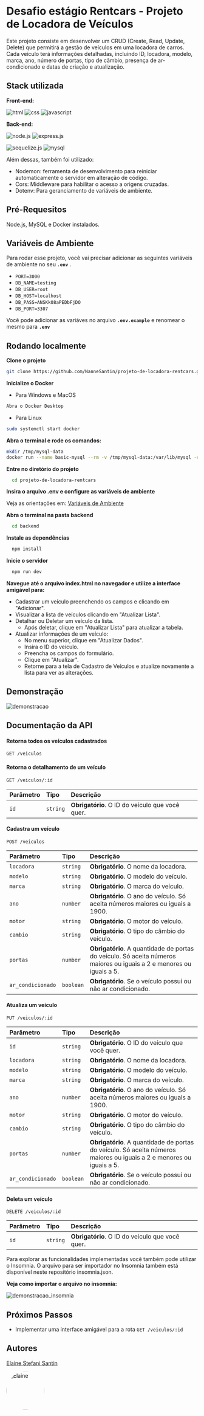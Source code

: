 
# Desafio estágio Rentcars - Projeto de Locadora de Veículos

Este projeto consiste em desenvolver um CRUD (Create, Read, Update, Delete) que permitirá a gestão de veículos em uma locadora de carros. 
Cada veículo terá informações detalhadas, incluindo ID, locadora, modelo, marca, ano, número de portas, tipo de câmbio, presença de ar-condicionado e datas de criação e atualização.


## Stack utilizada

**Front-end:** 

![html](https://img.shields.io/badge/HTML5-E34F26?style=for-the-badge&logo=html5&logoColor=white) ![css](https://img.shields.io/badge/CSS-239120?&style=for-the-badge&logo=css3&logoColor=white) ![javascript](https://img.shields.io/badge/JavaScript-F7DF1E?style=for-the-badge&logo=javascript&logoColor=black)


**Back-end:** 

![node.js](https://img.shields.io/badge/Node.js-43853D?style=for-the-badge&logo=node.js&logoColor=white) ![express.js](https://img.shields.io/badge/Express.js-404D59?style=for-the-badge)

![sequelize.js](https://img.shields.io/badge/sequelize-323330?style=for-the-badge&logo=sequelize&logoColor=blue) ![mysql](https://img.shields.io/badge/MySQL-005C84?style=for-the-badge&logo=mysql&logoColor=white)

Além dessas, também foi utilizado:
 - Nodemon: ferramenta de desenvolvimento para reiniciar automaticamente o servidor em alteração de código.
 - Cors: Middleware para habilitar o acesso a origens cruzadas.
 - Dotenv: Para geranciamento de variáveis de ambiente.


## Pré-Requesitos

Node.js, MySQL e Docker instalados.
## Variáveis de Ambiente

Para rodar esse projeto, você vai precisar adicionar as seguintes variáveis de ambiente no seu **`.env`** .

- `PORT=3000`
- `DB_NAME=testing`
- `DB_USER=root`
- `DB_HOST=localhost`
- `DB_PASS=ANSKk08aPEDbFjDO`
- `DB_PORT=3307`

Você pode adicionar as variáves no arquivo **`.env.example`** e renomear o mesmo para **`.env`** 
## Rodando localmente


**Clone o projeto**

```bash
git clone https://github.com/NanneSantin/projeto-de-locadora-rentcars.git
```

**Inicialize o Docker**

- Para Windows e MacOS

```bash
Abra o Docker Desktop
```

- Para Linux
```bash
sudo systemctl start docker
```

**Abra o terminal e rode os comandos:**
```bash
mkdir /tmp/mysql-data
docker run --name basic-mysql --rm -v /tmp/mysql-data:/var/lib/mysql -e MYSQL_ROOT_PASSWORD=ANSKk08aPEDbFjDO -e MYSQL_DATABASE=testing -p 3307:3306 -it mysql:8.0
```

**Entre no diretório do projeto**

```bash
  cd projeto-de-locadora-rentcars
```

**Insira o arquivo .env e configure as variáveis de ambiente**

Veja as orientações em: [Variáveis de Ambiente](#variáveis-de-ambiente)

**Abra o terminal na pasta backend**
```bash
  cd backend
```

**Instale as dependências**

```bash
  npm install
```

**Inicie o servidor**

```bash
  npm run dev
```

**Navegue até o arquivo index.html no navegador e utilize a interface amigável para:**


- Cadastrar um veículo preenchendo os campos e clicando em "Adicionar".
- Visualizar a lista de veículos clicando em "Atualizar Lista".
- Detalhar ou Deletar um veículo da lista.
    - Após deletar, clique em "Atualizar Lista" para atualizar a tabela.
- Atualizar informações de um veículo:
    - No menu superior, clique em "Atualizar Dados".
    - Insira o ID do veículo.
    - Preencha os campos do formulário.
    - Clique em "Atualizar".
    - Retorne para a tela de Cadastro de Veículos e atualize novamente a lista para ver as alterações.



## Demonstração

![demonstracao](demonstração.gif)

## Documentação da API

#### Retorna todos os veículos cadastrados

```http
GET /veiculos
```


#### Retorna o detalhamento de um veículo

```http
GET /veiculos/:id
```

| Parâmetro   | Tipo       | Descrição                                   |
| :---------- | :--------- | :------------------------------------------ |
| `id`      | `string` | **Obrigatório**. O ID do veículo que você quer. |

#### Cadastra um veículo

```http
POST /veiculos
```

| Parâmetro   | Tipo       | Descrição                                   |
| :---------- | :--------- | :------------------------------------------ |
| `locadora`      | `string` | **Obrigatório**. O nome da locadora. |
| `modelo`      | `string` | **Obrigatório**. O modelo do veículo. |
| `marca`      | `string` | **Obrigatório**. O marca do veículo. |
| `ano`      | `number` | **Obrigatório**. O ano do veículo. Só aceita números maiores ou iguais a 1900. |
| `motor`      | `string` | **Obrigatório**. O motor do veículo. |
| `cambio`      | `string` | **Obrigatório**. O tipo do câmbio do veículo. |
| `portas`      | `number` | **Obrigatório**. A quantidade de portas do veículo. Só aceita números maiores ou iguais a 2 e menores ou iguais a 5.  |
| `ar_condicionado`      | `boolean` | **Obrigatório**. Se o veículo possui ou não ar condicionado. |

#### Atualiza um veículo

```http
PUT /veiculos/:id
```

| Parâmetro   | Tipo       | Descrição                                   |
| :---------- | :--------- | :------------------------------------------ |
| `id`      | `string` | **Obrigatório**. O ID do veículo que você quer. |
| `locadora`      | `string` | **Obrigatório**. O nome da locadora. |
| `modelo`      | `string` | **Obrigatório**. O modelo do veículo. |
| `marca`      | `string` | **Obrigatório**. O marca do veículo. |
| `ano`      | `number` | **Obrigatório**. O ano do veículo. Só aceita números maiores ou iguais a 1900. |
| `motor`      | `string` | **Obrigatório**. O motor do veículo. |
| `cambio`      | `string` | **Obrigatório**. O tipo do câmbio do veículo. |
| `portas`      | `number` | **Obrigatório**. A quantidade de portas do veículo. Só aceita números maiores ou iguais a 2 e menores ou iguais a 5.  |
| `ar_condicionado`      | `boolean` | **Obrigatório**. Se o veículo possui ou não ar condicionado. |

#### Deleta um veículo

```http
DELETE /veiculos/:id
```

| Parâmetro   | Tipo       | Descrição                                   |
| :---------- | :--------- | :------------------------------------------ |
| `id`      | `string` | **Obrigatório**. O ID do veículo que você quer. |

Para explorar as funcionalidades implementadas você também pode utilizar o Insomnia. O arquivo para ser importador no Insomnia também está disponível neste repositório insomnia.json.

**Veja como importar o arquivo no insomnia:**

![demonstracao_insomnia](https://i.imgur.com/owu3zLx.gif)

## Próximos Passos

- Implementar uma interface amigável para a rota `GET /veiculos/:id`




## Autores

[Elaine Stefani Santin](https://www.github.com/NanneSantin)

<img src="https://avatars.githubusercontent.com/u/129112213?s=400&u=40dc03383b4e899f4a35224b0f5b9bb692966986&v=4" alt="Elaine" style="border-radius: 50%;" width="100px">

